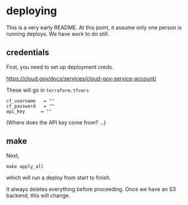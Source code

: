 # deploying

This is a very early README. At this point, it assume only one person is running deploys. We have work to do still.

## credentials

First, you need to set up deployment creds.

https://cloud.gov/docs/services/cloud-gov-service-account/

These will go in `terraform.tfvars`

```
cf_username   = ""
cf_password   = ""
api_key      = ""
```

(Where does the API key come from? ...)

## make 

Next, 

```
make apply_all
```

which will run a deploy from start to finish. 

It always deletes everything before proceeding. Once we have an S3 backend, this will change.